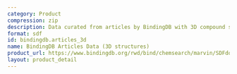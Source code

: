 ```yaml
---
category: Product
compression: zip
description: Data curated from articles by BindingDB with 3D compound structures
format: sdf
id: bindingdb.articles_3d
name: BindingDB Articles Data (3D structures)
product_url: https://www.bindingdb.org/rwd/bind/chemsearch/marvin/SDFdownload.jsp?download_file=/rwd/bind/downloads/BindingDB_BindingDB_Articles_3D_202507_sdf.zip
layout: product_detail
---
```

